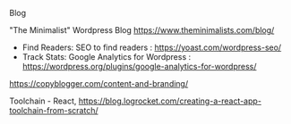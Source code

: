 

Blog

"The Minimalist" Wordpress Blog
https://www.theminimalists.com/blog/

- Find Readers: SEO to find readers : https://yoast.com/wordpress-seo/
- Track Stats: Google Analytics for Wordpress : https://wordpress.org/plugins/google-analytics-for-wordpress/

https://copyblogger.com/content-and-branding/

Toolchain - React,
https://blog.logrocket.com/creating-a-react-app-toolchain-from-scratch/
